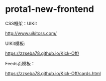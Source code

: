 # prota1-new-frontend

CSS框架：UIKit

http://www.uikitcss.com/

UIKit模板:

https://zzseba78.github.io/Kick-Off/

Feeds页模板：

https://zzseba78.github.io/Kick-Off/cards.html
